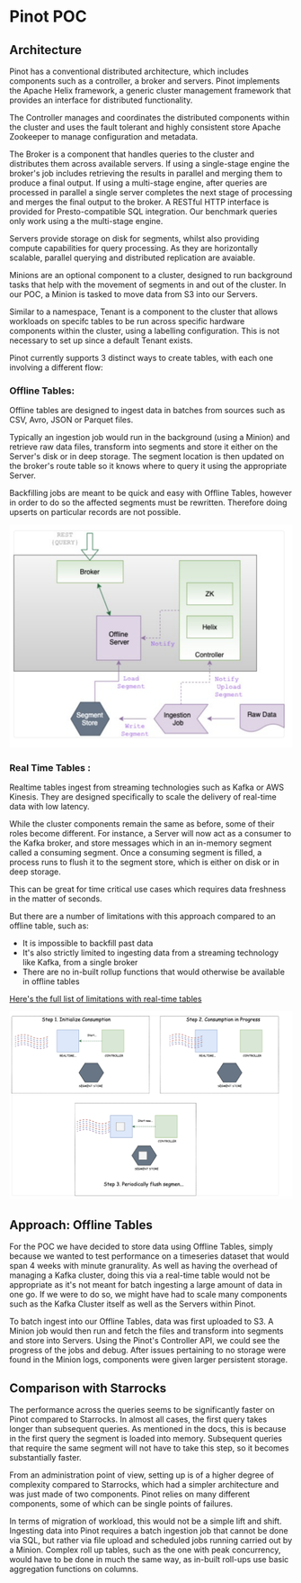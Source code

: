 # Pinot POC

## Architecture
Pinot has a conventional distributed architecture, which includes components such as a controller, a broker and servers. Pinot implements the Apache Helix framework, a generic cluster management framework that provides an interface for distributed functionality.

The Controller manages and coordinates the distributed components within the cluster and uses the fault tolerant and highly consistent store Apache Zookeeper to manage configuration and metadata.

The Broker is a component that handles queries to the cluster and distributes them across available servers. If using a single-stage engine the broker's job includes retrieving the results in parallel and merging them to produce a final output. If using a multi-stage engine, after queries are processed in parallel a single server completes the next stage of processing and merges the final output to the broker. A RESTful HTTP interface is provided for Presto-compatible SQL integration. Our benchmark queries only work using a the multi-stage engine.

Servers provide storage on disk for segments, whilst also providing compute capabilities for query processing. As they are horizontally scalable, parallel querying and distributed replication are avaiable. 

Minions are an optional component to a cluster, designed to run background tasks that help with the movement of segments in and out of the cluster. In our POC, a Minion is tasked to move data from S3 into our Servers.

Similar to a namespace, Tenant is a component to the cluster that allows workloads on specifc tables to be run across specific hardware components within the cluster, using a labelling configuration. This is not necessary to set up since a default Tenant exists.

Pinot currently supports 3 distinct ways to create tables, with each one involving a different flow:

### Offline Tables: 

Offline tables are designed to ingest data in batches from sources such as CSV, Avro, JSON or Parquet files.

Typically an ingestion job would run in the background (using a Minion) and retrieve raw data files, transform into segments and store it either on the  Server's disk or in deep storage. The segment location is then updated on the broker's route table so it knows where to query it using the appropriate Server. 

Backfilling jobs are meant to be quick and easy with Offline Tables, however in order to do so the affected segments must be rewritten. Therefore doing upserts on particular records are not possible.

![](pinot-offline.png)

### Real Time Tables : 


Realtime tables ingest from streaming technologies such as Kafka or AWS Kinesis. They are designed specifically to scale the delivery of real-time data with low latency. 

While the cluster components remain the same as before, some of their roles become different. For instance, a Server will now act as a consumer to the Kafka broker, and store messages which in an in-memory segment called a consuming segment. Once a consuming segment is filled, a process runs to flush it to the segment store, which is either on disk or in deep storage.

This can be great for time critical use cases which requires data freshness in the matter of seconds. 

But there are a number of limitations with this approach compared to an offline table, such as:

- It is impossible to backfill past data
- It's also strictly limited to ingesting data from a streaming technology like Kafka, from a single broker
- There are no in-built rollup functions that would otherwise be available in offline tables

[Here's the full list of limitations with real-time tables](https://docs.google.com/document/d/1-e_9aHQB4HXS38ONtofdxNvMsGmAoYfSnc2LP88MbIc/edit)

![](pinot-realtime.png)

## Approach: Offline Tables

For the POC we have decided to store data using Offline Tables, simply because we wanted to test performance on a timeseries dataset that would span 4 weeks with minute granurality. As well as having the overhead of managing a Kafka cluster, doing this via a real-time table would not be appropriate as it's not meant for batch ingesting a large amount of data in one go. If we were to do so, we might have had to scale many components such as the Kafka Cluster itself as well as the Servers within Pinot. 

To batch ingest into our Offline Tables, data was first uploaded to S3. A Minion job would then run and fetch the files and transform into segments and store into Servers. Using the Pinot's Controller API, we could see the progress of the jobs and debug. After issues pertaining to no storage were found in the Minion logs, components were given larger persistent storage.

## Comparison with Starrocks

The performance across the queries seems to be significantly faster on Pinot compared to Starrocks. In almost all cases, the first query takes longer than subsequent queries. As mentioned in the docs, this is because in the first query the segment is loaded into memory. Subsequent queries that require the same segment will not have to take this step, so it becomes substantially faster.

From an administration point of view, setting up is of a higher degree of complexity compared to Starrocks, which had a simpler architecture and was just made of two components. Pinot relies on many different components, some of which can be single points of failures. 

In terms of migration of workload, this would not be a simple lift and shift. Ingesting data into Pinot requires a batch ingestion job that cannot be done via SQL, but rather via file upload and scheduled  jobs running carried out by a Minion. Complex roll up tables, such as the one with peak concurrency, would have to be done in much the same way, as in-built roll-ups use basic aggregation functions on columns.
